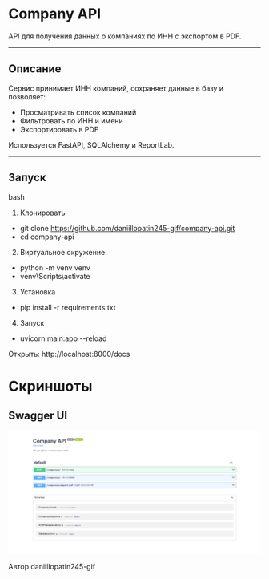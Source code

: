 # Company API

API для получения данных о компаниях по ИНН с экспортом в PDF.

---

## Описание

Сервис принимает ИНН компаний, сохраняет данные в базу и позволяет:
- Просматривать список компаний
- Фильтровать по ИНН и имени
- Экспортировать в PDF

Используется FastAPI, SQLAlchemy и ReportLab.

---

## Запуск

bash
1. Клонировать
- git clone https://github.com/daniillopatin245-gif/company-api.git
- cd company-api

2. Виртуальное окружение
- python -m venv venv
- venv\Scripts\activate

3. Установка
- pip install -r requirements.txt

4. Запуск
- uvicorn main:app --reload

Открыть: http://localhost:8000/docs

# Скриншоты
## Swagger UI
![Swagger UI](screenshots/swagger.png)

Автор
daniillopatin245-gif